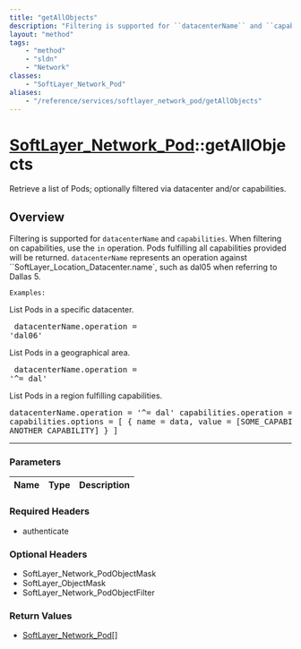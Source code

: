 ```yaml
---
title: "getAllObjects"
description: "Filtering is supported for ``datacenterName`` and ``capabilities``. When filtering on capabilities, use the ``in`` opera... "
layout: "method"
tags:
    - "method"
    - "sldn"
    - "Network"
classes:
    - "SoftLayer_Network_Pod"
aliases:
    - "/reference/services/softlayer_network_pod/getAllObjects"
---
```

# [SoftLayer_Network_Pod](/reference/services/SoftLayer_Network_Pod)::getAllObjects

Retrieve a list of Pods; optionally filtered via datacenter and/or capabilities.


## Overview 
Filtering is supported for ``datacenterName`` and ``capabilities``. When filtering on capabilities, use the ``in`` operation. Pods fulfilling all capabilities provided will be returned. ``datacenterName`` represents an operation against ``SoftLayer_Location_Datacenter.name`, such as dal05 when referring to Dallas 5. 

```Examples:``` 

List Pods in a specific datacenter. <pre> datacenterName.operation = 'dal06' </pre> 

List Pods in a geographical area. <pre> datacenterName.operation = '^= dal' </pre> 

List Pods in a region fulfilling capabilities. <pre> datacenterName.operation = '^= dal' capabilities.operation = 'in' capabilities.options = [ { name = data, value = [SOME_CAPABILITY, ANOTHER_CAPABILITY] } ] </pre> 

-----

### Parameters 
|Name | Type | Description |
| --- | --- | --- |


### Required Headers
* authenticate


### Optional Headers
* SoftLayer_Network_PodObjectMask
* SoftLayer_ObjectMask
* SoftLayer_Network_PodObjectFilter

### Return Values
* <a href='/reference/datatypes/SoftLayer_Network_Pod'>SoftLayer_Network_Pod[] </a>




